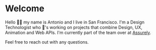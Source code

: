 # Welcome

Hello 👋🏽 my name is Antonio and I live in San Francisco. I'm a Design Technologist who 💖's working on projects that combine Design, UX, Animation and Web APIs. I'm currently part of the team over at [Assurely](https://www.assurely.com).

Feel free to reach out with any questions.
